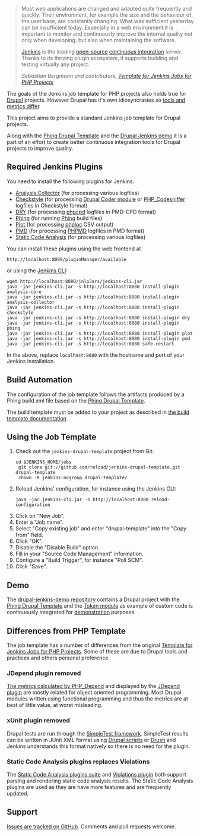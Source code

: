 > Most web applications are changed and adapted quite frequently and quickly. Their environment, for example the size and the behaviour of the user base, are constantly changing. What was sufficient yesterday can be insufficient today. Especially in a web environment it is important to monitor and continuously improve the internal quality not only when developing, but also when maintaining the software.
>
>[Jenkins](http://jenkins-ci-org) is the leading [open-source](http://en.wikipedia.org/wiki/Open_Source) [continuous integration](http://martinfowler.com/articles/continuousIntegration.html) server. Thanks to its thriving plugin ecosystem, it supports building and testing virtually any project.
>
> <cite>Sebastian Bergmann and contributors, <a href="http://jenkins-php.org/">Template for Jenkins Jobs for PHP Projects</a></cite>

The goals of the Jenkins job template for PHP projects also holds true for [Drupal](http://drupal.org) projects. However Drupal has it's own idiosyncrasies so <a href="#differences-from-php-template">tools and metrics differ</a>.

This project aims to provide a standard Jenkins job template for Drupal projects.

Along with the [Phing Drupal Template](http://reload.github.com/phing-drupal-template) and the [Drupal Jenkins demo](http://github.com/kasperg/drupal-jenkins-demo) it is a part of an effort to create better continuous integration tools for Drupal projects to improve quality.

## Required Jenkins Plugins
You need to install the following plugins for Jenkins:

* [Analysis Collector](https://wiki.jenkins-ci.org/display/JENKINS/Analysis+Collector+Plugin) (for processing various logfiles)
* [Checkstyle](http://wiki.jenkins-ci.org/display/JENKINS/Checkstyle+Plugin) (for processing [Drupal Coder module](http://drupal.org/project/coder) or [PHP_Codesniffer](http://pear.php.net/PHP_CodeSniffer) logfiles in Checkstyle format)
* [DRY](http://wiki.jenkins-ci.org/display/JENKINS/DRY+Plugin) (for processing [phpcpd](https://github.com/sebastianbergmann/phpcpd) logfiles in PMD-CPD format)
* [Phing](https://wiki.jenkins-ci.org/display/JENKINS/Phing+Plugin) (for running [Phing](http://phing.info) build files)
* [Plot](https://wiki.jenkins-ci.org/display/JENKINS/Plot+Plugin) (for processing [phploc](https://github.com/sebastianbergmann/phploc) CSV output)
* [PMD](http://wiki.jenkins-ci.org/display/JENKINS/PMD+Plugin) (for processing [PHPMD](http://phpmd.org/) logfiles in PMD format)
* [Static Code Analysis](https://wiki.jenkins-ci.org/display/JENKINS/Static+Code+Analysis+Plug-ins) (for processing various logfiles)

You can install these plugins using the web frontend at

    http://localhost:8080/pluginManager/available

or using the [Jenkins CLI](http://wiki.jenkins-ci.org/display/JENKINS/Jenkins+CLI):

    wget http://localhost:8080/jnlpJars/jenkins-cli.jar
    java -jar jenkins-cli.jar -s http://localhost:8080 install-plugin analysis-core
    java -jar jenkins-cli.jar -s http://localhost:8080 install-plugin analysis-collector
    java -jar jenkins-cli.jar -s http://localhost:8080 install-plugin checkstyle
    java -jar jenkins-cli.jar -s http://localhost:8080 install-plugin dry
    java -jar jenkins-cli.jar -s http://localhost:8080 install-plugin phing
    java -jar jenkins-cli.jar -s http://localhost:8080 install-plugin plot
    java -jar jenkins-cli.jar -s http://localhost:8080 install-plugin pmd
    java -jar jenkins-cli.jar -s http://localhost:8080 safe-restart

In the above, replace `localhost:8080` with the hostname and port of your Jenkins installation.

## Build Automation
The configuration of the job template follows the artifacts produced by a Phing build.xml file based on the [Phing Drupal Template](http://reload.github.com/phing-drupal-template).

The build template must be added to your project as described in [the build template documentation](http://reload.github.com/phing-drupal-template).

## Using the Job Template
1. Check out the `jenkins-drupal-template` project from Git:
    <pre><code>cd $JENKINS_HOME/jobs
    git clone git://github.com/reload/jenkins-drupal-template.git drupal-template
    chown -R jenkins:nogroup drupal-template/</code></pre>
2. Reload Jenkins' configuration, for instance using the Jenkins CLI:
    <pre><code>java -jar jenkins-cli.jar -s http://localhost:8080 reload-configuration</pre></code>
3. Click on "New Job".
4. Enter a "Job name".
5. Select "Copy existing job" and enter "drupal-template" into the "Copy from" field.
6. Click "OK".
7. Disable the "Disable Build" option.
8. Fill in your "Source Code Management" information.
9. Configure a "Build Trigger", for instance "Poll SCM".
10. Click "Save".

## Demo
The [drupal-jenkins-demo repository](http://github.com/kasperg/drupal-jenkins-demo) contains a Drupal project with the [Phing Drupal Template](http://reload.github.com/phing-drupal-template) and the [Token module](http://drupal.org/project/token) as example of custom code is continuously integrated for [demonstration](http://jenkins.kasper.reload.dk:8080/job/drupal-demo/) purposes.

## <span id="differences-from-php-template">Differences from PHP Template</span>
The job template has a number of differences from the original [Template for Jenkins Jobs for PHP Projects](http://jenkins-php.org). Some of these are due to Drupal tools and practices and others personal preference.

### JDepend plugin removed
[The metrics calculated by PHP_Depend](http://pdepend.org/documentation/software-metrics.html) and displayed by the [JDepend plugin](https://wiki.jenkins-ci.org/display/JENKINS/JDepend+Plugin) are mostly related for object oriented programming. Most Drupal modules written using functional programming and thus the metrics are at best of little value, at worst misleading.

### xUnit plugin removed
Drupal tests are run through the [SimpleTest framework](http://drupal.org/simpletest). SimpleTest results can be written in JUnit XML format using [Drupal scripts](http://drupalcode.org/project/drupal.git/blob/refs/heads/7.x:/scripts/run-tests.sh#l145) or [Drush](http://drush.ws/help/5#test-run) and Jenkins understands this format natively so there is no need for the plugin.

### Static Code Analysis plugins replaces Violations
The [Static Code Analysis plugins suite](https://wiki.jenkins-ci.org/display/JENKINS/Static+Code+Analysis+Plug-ins) and [Violations plugin](https://wiki.jenkins-ci.org/display/JENKINS/Violations) both support parsing and rendering static code analysis results. The Static Code Analysis plugins are used as they are have more features and are frequently updated.

## Support
[Issues are tracked on GitHub](https://github.com/reload/jenkins-drupal-template/issues). Comments and pull requests welcome.
